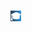 <mark style="background: linear-gradient(to right, #2c3e50, #3498db); color: #FFFFFF"><strong>🎓 </strong></mark>